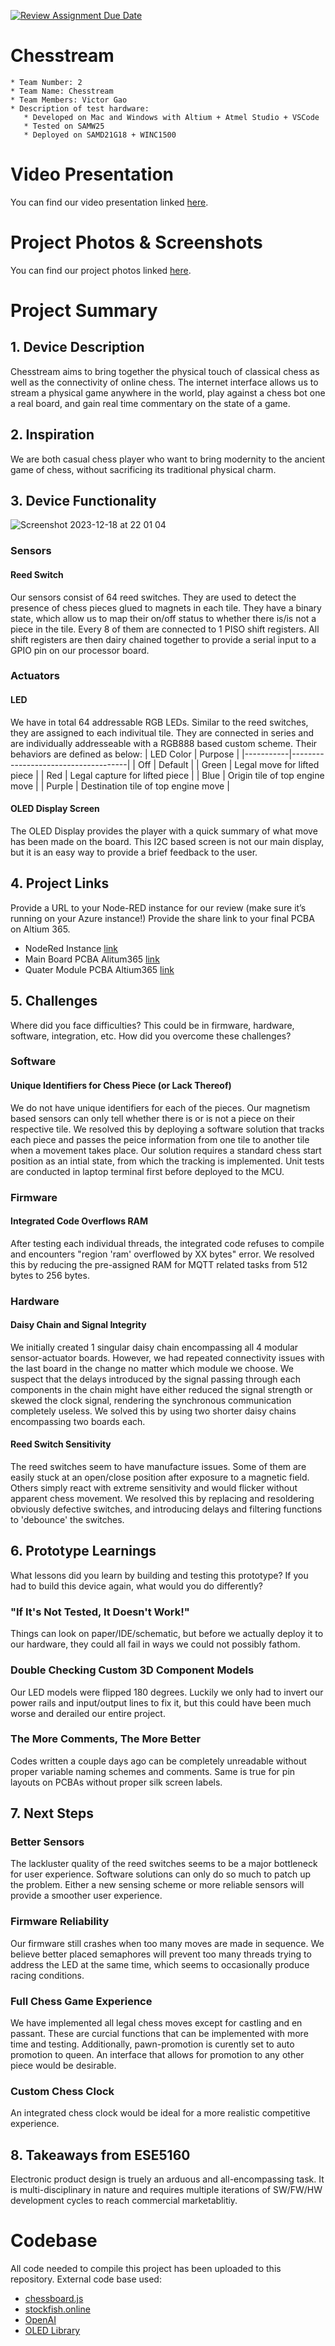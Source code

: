[![Review Assignment Due Date](https://classroom.github.com/assets/deadline-readme-button-24ddc0f5d75046c5622901739e7c5dd533143b0c8e959d652212380cedb1ea36.svg)](https://classroom.github.com/a/-ZR3sVSa)
# Chesstream

    * Team Number: 2
    * Team Name: Chesstream
    * Team Members: Victor Gao
    * Description of test hardware: 
       * Developed on Mac and Windows with Altium + Atmel Studio + VSCode
       * Tested on SAMW25
       * Deployed on SAMD21G18 + WINC1500

# Video Presentation
You can find our video presentation linked [here](https://youtu.be/DB6ynQ7qNNc).

# Project Photos & Screenshots
You can find our project photos linked [here](https://drive.google.com/drive/folders/1FITRqvcP4e3Jklzj9Cre_g566sTN2i4j?usp=drive_link).
# Project Summary
## 1. Device Description
Chesstream aims to bring together the physical touch of classical chess as well as the connectivity of online chess. The internet interface allows us to stream a physical game anywhere in the world, play against a chess bot one a real board, and gain real time commentary on the state of a game. 
## 2. Inspiration
We are both casual chess player who want to bring modernity to the ancient game of chess, without sacrificing its traditional physical charm. 
## 3. Device Functionality

![Screenshot 2023-12-18 at 22 01 04](https://github.com/ese5160/a14-final-submission-group-chesstream/assets/60195598/9630a315-c1c5-417f-aad0-a048f60cf3a3)

### Sensors
#### Reed Switch
Our sensors consist of 64 reed switches. They are used to detect the presence of chess pieces glued to magnets in each tile. They have a binary state, which allow us to map their on/off status to whether there is/is not a piece in the tile. Every 8 of them are connected to 1 PISO shift registers. All shift registers are then dairy chained together to provide a serial input to a GPIO pin on our processor board. 

### Actuators
#### LED
We have in total 64 addressable RGB LEDs. Similar to the reed switches, they are assigned to each indivitual tile. They are connected in series and are individually addresseable with a RGB888 based custom scheme. Their behaviors are defined as below:
| LED Color | Purpose                             |
|-----------|-------------------------------------|
| Off       | Default                             |
| Green     | Legal move for lifted piece         |
| Red       | Legal capture for lifted piece      |
| Blue      | Origin tile of top engine move      |
| Purple    | Destination tile of top engine move |

#### OLED Display Screen
The OLED Display provides the player with a quick summary of what move has been made on the board. This I2C based screen is not our main display, but it is an easy way to provide a brief feedback to the user. 

## 4. Project Links
Provide a URL to your Node-RED instance for our review (make sure it’s running on your Azure instance!)
Provide the share link to your final PCBA on Altium 365.
* NodeRed Instance [link](http://172.203.132.103:1880/#flow/6876b6f51a74c211)
* Main Board PCBA Alitum365 [link](https://upenn-eselabs.365.altium.com/designs/53B88DD0-F2D4-479A-9F7E-95B836AD9149#design)
* Quater Module PCBA Altium365 [link](https://upenn-eselabs.365.altium.com/designs/FA8CA823-78A7-477A-A426-D04964688AD7#design)

## 5. Challenges
Where did you face difficulties? This could be in firmware, hardware, software, integration, etc.
How did you overcome these challenges?
### Software
#### Unique Identifiers for Chess Piece (or Lack Thereof)
We do not have unique identifiers for each of the pieces. Our magnetism based sensors can only tell whether there is or is not a piece on their respective tile. We resolved this by deploying a software solution that tracks each piece and passes the peice information from one tile to another tile when a movement takes place. Our solution requires a standard chess start position as an intial state, from which the tracking is implemented. Unit tests are conducted in laptop terminal first before deployed to the MCU. 

### Firmware
#### Integrated Code Overflows RAM
After testing each individual threads, the integrated code refuses to compile and encounters "region 'ram' overflowed by XX bytes" error. We resolved this by reducing the pre-assigned RAM for MQTT related tasks from 512 bytes to 256 bytes. 

### Hardware
#### Daisy Chain and Signal Integrity
We initially created 1 singular daisy chain encompassing all 4 modular sensor-actuator boards. However, we had repeated connectivity issues with the last board in the change no matter which module we choose. We suspect that the delays introduced by the signal passing through each components in the chain might have either reduced the signal strength or skewed the clock signal, rendering the synchronous communication completely useless. We solved this by using two shorter daisy chains encompassing two boards each. 

#### Reed Switch Sensitivity
The reed switches seem to have manufacture issues. Some of them are easily stuck at an open/close position after exposure to a magnetic field. Others simply react with extreme sensitivity and would flicker without apparent chess movement. We resolved this by replacing and resoldering obviously defective switches, and introducing delays and filtering functions to 'debounce' the switches. 

## 6. Prototype Learnings
What lessons did you learn by building and testing this prototype?
If you had to build this device again, what would you do differently?
### "If It's Not Tested, It Doesn't Work!"
Things can look on paper/IDE/schematic, but before we actually deploy it to our hardware, they could all fail in ways we could not possibly fathom. 

### Double Checking Custom 3D Component Models
Our LED models were flipped 180 degrees. Luckily we only had to invert our power rails and input/output lines to fix it, but this could have been much worse and derailed our entire project.

### The More Comments, The More Better
Codes written a couple days ago can be completely unreadable without proper variable naming schemes and comments. Same is true for pin layouts on PCBAs without proper silk screen labels. 

## 7. Next Steps
### Better Sensors 
The lackluster quality of the reed switches seems to be a major bottleneck for user experience. Software solutions can only do so much to patch up the problem. Either a new sensing scheme or more reliable sensors will provide a smoother user experience. 

### Firmware Reliability
Our firmware still crashes when too many moves are made in sequence. We believe better placed semaphores will prevent too many threads trying to address the LED at the same time, which seems to occasionally produce racing conditions. 

### Full Chess Game Experience
We have implemented all legal chess moves except for castling and en passant. These are curcial functions that can be implemented with more time and testing. Additionally, pawn-promotion is curently set to auto promotion to queen. An interface that allows for promotion to any other piece would be desirable. 

### Custom Chess Clock
An integrated chess clock would be ideal for a more realistic competitive experience. 

## 8. Takeaways from ESE5160
Electronic product design is truely an arduous and all-encompassing task. It is multi-disciplinary in nature and requires multiple iterations of SW/FW/HW development cycles to reach commercial marketablitiy. 


# Codebase
All code needed to compile this project has been uploaded to this repository. 
External code base used:
* [chessboard.js](https://chessboardjs.com/index.html)
* [stockfish.online](https://stockfish.online/)
* [OpenAI](https://platform.openai.com/docs/overview)
* [OLED Library](https://github.com/elektro155/OLED-display-SSD1306-library-converted-for-ARM-C-language)

